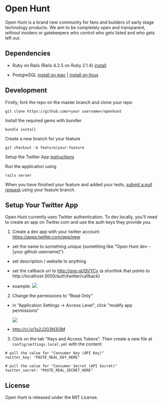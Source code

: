 # Open Hunt

Open Hunt is a brand new community for fans and builders of early stage technology products. We aim to be completely open and transparent, without insiders or gatekeepers who control who gets listed and who gets left out.


## Dependencies

* Ruby on Rails (Rails 4.2.5 on Ruby 2.1.4) [install](http://railsapps.github.io/installrubyonrails-mac.html)

* PostgreSQL [install on mac](http://postgresapp.com/) | [install on linux](https://wiki.postgresql.org/wiki/Detailed_installation_guides)



## Development

Firstly, fork the repo on the master branch and clone your repo

`git clone https://github.com/<your username>/openhunt`

Install the required gems with bundler

`bundle install`

Create a new branch for your feature

`git checkout -b feature/your-feature`


Setup the Twitter App [instructions](#Setup-Your-Twitter-App)

Run the application using

`rails server`

When you have finished your feature and added your tests, [submit a pull request](https://github.com/OpenHunting/openhunt/compare) using your feature branch.


## Setup Your Twitter App

Open Hunt currently uses Twitter authentication. To dev locally, you'll need to create an app on Twitter.com and use the auth keys they provide you.

1) Create a dev app with your twitter account: https://apps.twitter.com/app/new

  * set the name to something unique (something like "Open Hunt dev - [your github username]")

  * set description / website to anything

  * set the callback url to http://goo.gl/QVYCy (a shortlink that points to http://localhost:3000/auth/twitter/callback)

  * example: ![](http://cl.ly/3W3P0u0j3q1A/content)


2) Change the permissions to "Read Only"

  * in "Application Settings -> Access Level", click "modify app permissions"

    ![](http://cl.ly/2I0D0e1R0c0d/content)

  * http://cl.ly/1o2J203N3l3M

3) Click on the tab "Keys and Access Tokens". Then create a new file at `config/settings.local.yml` with the content:

```
# pull the value for "Consumer Key (API Key)"
twitter_key: "PASTE_REAL_KEY_HERE"

# pull the value for "Consumer Secret (API Secret)"
twitter_secret: "PASTE_REAL_SECRET_HERE"
```

## License

Open Hunt is released under the MIT License.
